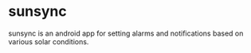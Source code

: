 # sunsync

sunsync is an android app for setting alarms and notifications based on various solar conditions.
